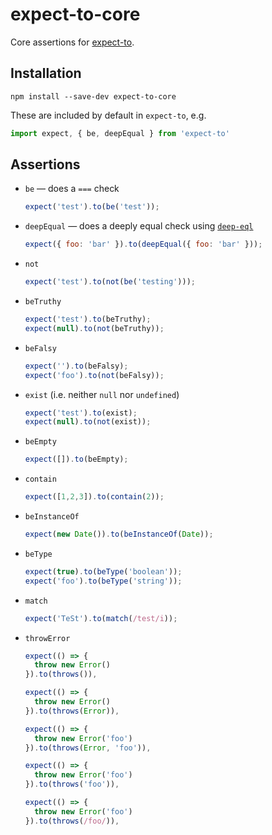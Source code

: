 expect-to-core
==============

Core assertions for [expect-to](https://github.com/kjbekkelund/expect-to).

Installation
------------

```
npm install --save-dev expect-to-core
```

These are included by default in `expect-to`, e.g.

```js
import expect, { be, deepEqual } from 'expect-to'
```

Assertions
----------

- `be` — does a `===` check

  ```javascript
  expect('test').to(be('test'));
  ```
- `deepEqual` — does a deeply equal check using [`deep-eql`](https://www.npmjs.com/package/deep-eql)

  ```javascript
  expect({ foo: 'bar' }).to(deepEqual({ foo: 'bar' }));
  ```
- `not`

  ```javascript
  expect('test').to(not(be('testing')));
  ```
- `beTruthy`

  ```javascript
  expect('test').to(beTruthy);
  expect(null).to(not(beTruthy));
  ```
- `beFalsy`

  ```javascript
  expect('').to(beFalsy);
  expect('foo').to(not(beFalsy));
  ```
- `exist` (i.e. neither `null` nor `undefined`)

  ```javascript
  expect('test').to(exist);
  expect(null).to(not(exist));
  ```
- `beEmpty`

  ```javascript
  expect([]).to(beEmpty);
  ```
- `contain`

  ```javascript
  expect([1,2,3]).to(contain(2));
  ```
- `beInstanceOf`

  ```javascript
  expect(new Date()).to(beInstanceOf(Date));
  ```
- `beType`

  ```javascript
  expect(true).to(beType('boolean'));
  expect('foo').to(beType('string'));
  ```
- `match`

  ```javascript
  expect('TeSt').to(match(/test/i));
  ```
- `throwError`

  ```javascript
  expect(() => {
    throw new Error()
  }).to(throws()),

  expect(() => {
    throw new Error()
  }).to(throws(Error)),

  expect(() => {
    throw new Error('foo')
  }).to(throws(Error, 'foo')),

  expect(() => {
    throw new Error('foo')
  }).to(throws('foo')),

  expect(() => {
    throw new Error('foo')
  }).to(throws(/foo/)),
  ```

